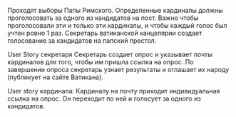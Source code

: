 Проходят выборы Папы Римского. Определенные кардиналы должны проголосовать за одного из кандидатов на пост. Важно чтобы проголосовали эти и только эти кардиналы, и чтобы каждый голос был учтен ровно 1 раз. Секретарь ватиканской канцелярии создает голосование за кандидатов на папский престол.

User Story секретаря
Секретарь создает опрос и указывает почты кардиналов для того, чтобы им пришла ссылка на опрос.
По завершении опроса секретарь узнает результаты и оглашает их народу (публикует на сайте Ватикана).

User story кардинала:
Кардиналу на почту приходит индивидуальная ссылка на опрос.
Он переходит по ней и голосует за одного из кандидатов.
